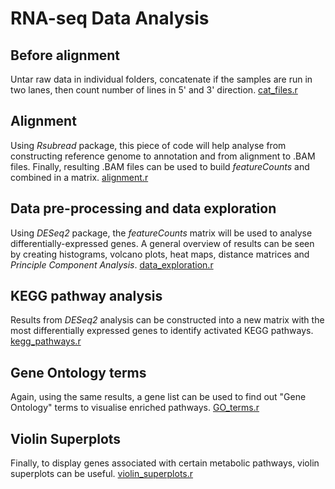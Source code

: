 # RNA-seq Data Analysis

## Before alignment
Untar raw data in individual folders, concatenate if the samples are run in two lanes, then count number of lines in 5' and 3' direction. [cat_files.r](https://github.com/cenk-celik/complete-rna-seq/blob/main/cat_files.r)

## Alignment
Using _Rsubread_ package, this piece of code will help analyse from constructing reference genome to annotation and from alignment to .BAM files. Finally, resulting .BAM files can be used to build _featureCounts_ and combined in a matrix. [alignment.r](https://github.com/cenk-celik/complete-rna-seq/blob/main/alignment.r)

## Data pre-processing and data exploration
Using _DESeq2_ package, the _featureCounts_ matrix will be used to analyse differentially-expressed genes. A general overview of results can be seen by creating histograms, volcano plots, heat maps, distance matrices and _Principle Component Analysis_. [data_exploration.r](https://github.com/cenk-celik/complete-rna-seq/blob/main/data_exploration.r)

## KEGG pathway analysis
Results from _DESeq2_ analysis can be constructed into a new matrix with the most differentially expressed genes to identify activated KEGG pathways. [kegg_pathways.r](https://github.com/cenk-celik/complete-rna-seq/blob/main/kegg_pathways.r)

## Gene Ontology terms
Again, using the same results, a gene list can be used to find out "Gene Ontology" terms to visualise enriched pathways. [GO_terms.r](https://github.com/cenk-celik/complete-rna-seq/blob/main/GO_terms.r)

## Violin Superplots
Finally, to display genes associated with certain metabolic pathways, violin superplots can be useful. [violin_superplots.r](https://github.com/cenk-celik/complete-rna-seq/blob/main/violin_superplots.r)
